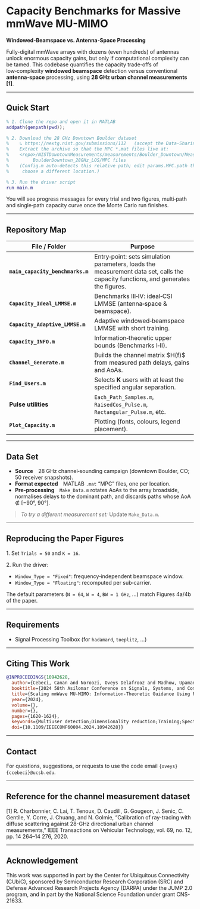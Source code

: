 # Capacity Benchmarks for Massive mmWave MU-MIMO

**Windowed-Beamspace vs. Antenna-Space Processing**

Fully-digital mmWave arrays with dozens (even hundreds) of antennas unlock enormous capacity gains, but only if computational complexity can be tamed.
This codebase quantifies the capacity trade‑offs of low‑complexity **windowed beamspace** detection versus conventional **antenna‑space** processing, 
using **28 GHz urban channel measurements [1]**.

---

## Quick Start

```matlab
% 1. Clone the repo and open it in MATLAB
addpath(genpath(pwd));

% 2. Download the 28 GHz Downtown Boulder dataset
%    ↳ https://nextg.nist.gov/submissions/112   (accept the Data‑Sharing Agreement)
%    Extract the archive so that the MPC *.mat files live at:
%    <repo>/NISTDowntownMeasurements/measurements/Boulder_Downtown/Measurements/...
%         BoulderDowntown_28GHz_LOS/MPC files
%    (Config.m auto‑detects this relative path; edit params.MPC.path there if you
%     choose a different location.)

% 3. Run the driver script
run main.m
```
You will see progress messages for every trial and two figures, multi‑path and single‑path capacity curve once the Monte Carlo run finishes.

---

## Repository Map

| File / Folder                    | Purpose                                                                                                                           |
| -------------------------------- | --------------------------------------------------------------------------------------------------------------------------------- |
| **`main_capacity_benchmarks.m`** | Entry‑point: sets simulation parameters, loads the measurement data set, calls the capacity functions, and generates the figures. |
| **`Capacity_Ideal_LMMSE.m`**     | Benchmarks III‑IV: ideal‑CSI LMMSE (antenna‑space & beamspace).                                                                   |
| **`Capacity_Adaptive_LMMSE.m`**  | Adaptive windowed‑beamspace LMMSE with short training.                                                                            |
| **`Capacity_INFO.m`**            | Information‑theoretic upper bounds (Benchmarks I‑II).                                                                             |
| **`Channel_Generate.m`**         | Builds the channel matrix \$H(f)\$ from measured path delays, gains and AoAs.                                                     |
| **`Find_Users.m`**               | Selects **K** users with at least the specified angular separation.                                                               |
| **Pulse utilities**              | `Each_Path_Samples.m`, `RaisedCos_Pulse.m`, `Rectangular_Pulse.m`, etc.                                                           |
| **`Plot_Capacity.m`**            | Plotting (fonts, colours, legend placement).                                                                    |

---

## Data Set

* **Source** 28 GHz channel‑sounding campaign (downtown Boulder, CO; 50 receiver snapshots).
* **Format expected** MATLAB `.mat` “MPC” files, one per location.
* **Pre‑processing** `Make_Data.m` rotates AoAs to the array broadside, normalises delays to the dominant path, and discards paths whose AoA ∉ \[−90°, 90°].

> *To try a different measurement set:*
> Update `Make_Data.m`. 

---

## Reproducing the Paper Figures

1. Set `Trials = 50` and `K = 16`.

2. Run the driver:

* `Window_Type = "Fixed"`: frequency‑independent beamspace window.
* `Window_Type = "Floating"`: recomputed per sub‑carrier.

The default parameters (`N = 64`, `W = 4`, `BW = 1 GHz`, ...) match Figures 4a/4b of the paper.

---

## Requirements
* Signal Processing Toolbox (for `hadamard`, `toeplitz`, …)

---

## Citing This Work

```bibtex
@INPROCEEDINGS{10942628,
  author={Cebeci, Canan and Noroozi, Oveys Delafrooz and Madhow, Upamanyu},
  booktitle={2024 58th Asilomar Conference on Signals, Systems, and Computers}, 
  title={Scaling mmWave MU-MIMO: Information-Theoretic Guidance Using Real-World Data}, 
  year={2024},
  volume={},
  number={},
  pages={1620-1624},
  keywords={Multiuser detection;Dimensionality reduction;Training;Spectral efficiency;Signal processing algorithms;Benchmark testing;Radiofrequency integrated circuits;Millimeter wave communication;Information theory;Antenna arrays;mmWave;MU-MIMO;beamspace processing},
  doi={10.1109/IEEECONF60004.2024.10942628}}

```

---

## Contact

For questions, suggestions, or requests to use the code email `{oveys}{ccebeci}@ucsb.edu`.

---

## Reference for the channel measurement dataset

[1] R. Charbonnier, C. Lai, T. Tenoux, D. Caudill, G. Gougeon, J. Senic, C. Gentile, Y. Corre, J. Chuang, and N. Golmie, 
“Calibration of ray-tracing with diffuse scattering against 28-GHz directional urban channel measurements,” 
IEEE Transactions on Vehicular Technology, vol. 69, no. 12, pp. 14 264–14 276, 2020.

---

## Acknowledgement

This work was supported in part by the Center for Ubiquitous Connectivity (CUbiC), 
sponsored by Semiconductor Research Corporation (SRC) and Defense Advanced Research Projects Agency (DARPA) 
under the JUMP 2.0 program, and in part by the National Science Foundation under grant CNS-21633.
